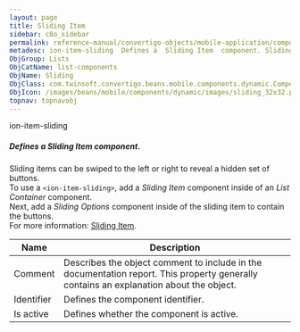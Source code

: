```yaml
---
layout: page
title: Sliding Item
sidebar: c8o_sidebar
permalink: reference-manual/convertigo-objects/mobile-application/components/list-components/sliding-item/
metadesc: ion-item-sliding  Defines a  Sliding Item  component. Sliding items can be swiped to the left or right to reveal a hidden set of buttons. To use a  &l
ObjGroup: Lists
ObjCatName: list-components
ObjName: Sliding
ObjClass: com.twinsoft.convertigo.beans.mobile.components.dynamic.ComponentManager$1
ObjIcon: /images/beans/mobile/components/dynamic/images/sliding_32x32.png
topnav: topnavobj
---
```

ion-item-sliding<br/>

##### Defines a <i>Sliding Item</i> component.<br/>
Sliding items can be swiped to the left or right to reveal a hidden set of buttons.<br/>
To use a <code>&lt;ion-item-sliding&gt;</code>, add a <i>Sliding Item</i> component inside of an <i>List Container</i> component.<br/>
Next, add a <i>Sliding Options</i> component inside of the sliding item to contain the buttons.<br/>
 For more information: <a href='https://ionicframework.com/docs/v3/components/#sliding-list' target='_blank'>Sliding Item</a>.

Name | Description 
--- | ---
Comment | Describes the object comment to include in the documentation report.  This property generally contains an explanation about the object. 
Identifier | Defines the component identifier.  
Is active | Defines whether the component is active. 

